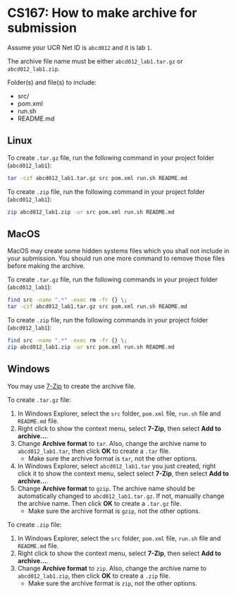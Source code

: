 # CS167: How to make archive for submission

Assume your UCR Net ID is `abcd012` and it is lab `1`.

The archive file name must be either `abcd012_lab1.tar.gz` or `abcd012_lab1.zip`.

Folder(s) and file(s) to include:

* src/
* pom.xml
* run.sh
* README.md

## Linux

To create `.tar.gz` file, run the following command in your project folder (`abcd012_lab1`):

```bash
tar -czf abcd012_lab1.tar.gz src pom.xml run.sh README.md
```

To create `.zip` file, run the following command in your project folder (`abcd012_lab1`):

```bash
zip abcd012_lab1.zip -ur src pom.xml run.sh README.md
```

## MacOS

MacOS may create some hidden systems files which you shall not include in your submission. You should run one more command to remove those files before making the archive.

To create `.tar.gz` file, run the following commands in your project folder (`abcd012_lab1`):

```bash
find src -name ".*" -exec rm -fr {} \;
tar -czf abcd012_lab1.tar.gz src pom.xml run.sh README.md
```

To create `.zip` file, run the following commands in your project folder (`abcd012_lab1`):

```bash
find src -name ".*" -exec rm -fr {} \;
zip abcd012_lab1.zip -ur src pom.xml run.sh README.md
```

## Windows

You may use [7-Zip](https://www.7-zip.org/) to create the archive file.

To create `.tar.gz` file:

1. In Windows Explorer, select the `src` folder, `pom.xml` file, `run.sh` file and `README.md` file.
2. Right click to show the context menu, select **7-Zip**, then select **Add to archive...**.
3. Change **Archive format** to `tar`. Also, change the archive name to `abcd012_lab1.tar`, then click **OK** to create a `.tar` file.
    * Make sure the archive format is `tar`, not the other options.
4. In Windows Explorer, select `abcd012_lab1.tar` you just created, right click it to show the context menu, select select **7-Zip**, then select **Add to archive...**.
5. Change **Archive format** to `gzip`. The archive name should be automatically changed to `abcd012_lab1.tar.gz`. If not, manually change the archive name. Then click **OK** to create a `.tar.gz` file.
    * Make sure the archive format is `gzip`, not the other options.

To create `.zip` file:

1. In Windows Explorer, select the `src` folder, `pom.xml` file, `run.sh` file and `README.md` file.
2. Right click to show the context menu, select **7-Zip**, then select **Add to archive...**.
3. Change **Archive format** to `zip`. Also, change the archive name to `abcd012_lab1.zip`, then click **OK** to create a `.zip` file.
    * Make sure the archive format is `zip`, not the other options.
